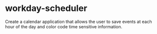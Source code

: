 # workday-scheduler
Create a calendar application that allows the user to save events at each hour of the day and color code time sensitive information. 
